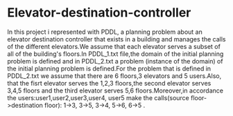 # Elevator-destination-controller
In this project i represented with PDDL, a planning problem about an elevator destination controller that exists in a building and manages
the calls of the different elevators.We assume that each elevator serves a subset of all of the building's floors.In PDDL_1.txt file,the domain
of the initial planning problem is defined and in PDDL_2.txt a problem (instance of the domain) of the initial planning problem is defined.For 
the problem that is defined in PDDL_2.txt we assume that there are 6 floors,3 elevators and 5 users.Also, that the fisrt elevator serves the 1,2,3
floors,the second elevator serves 3,4,5 floors and the third elevator serves 5,6 floors.Moreover,in accordance the users:user1,user2,user3,user4,
user5 make the calls(source floor->destination floor): 1->3, 3->5, 3->4, 5->6, 6->5 .
